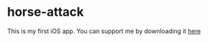 # horse-attack

This is my first iOS app. You can support me by downloading it [here](https://itunes.apple.com/us/app/horse-attack/id921429259?ls=1&mt=8)
